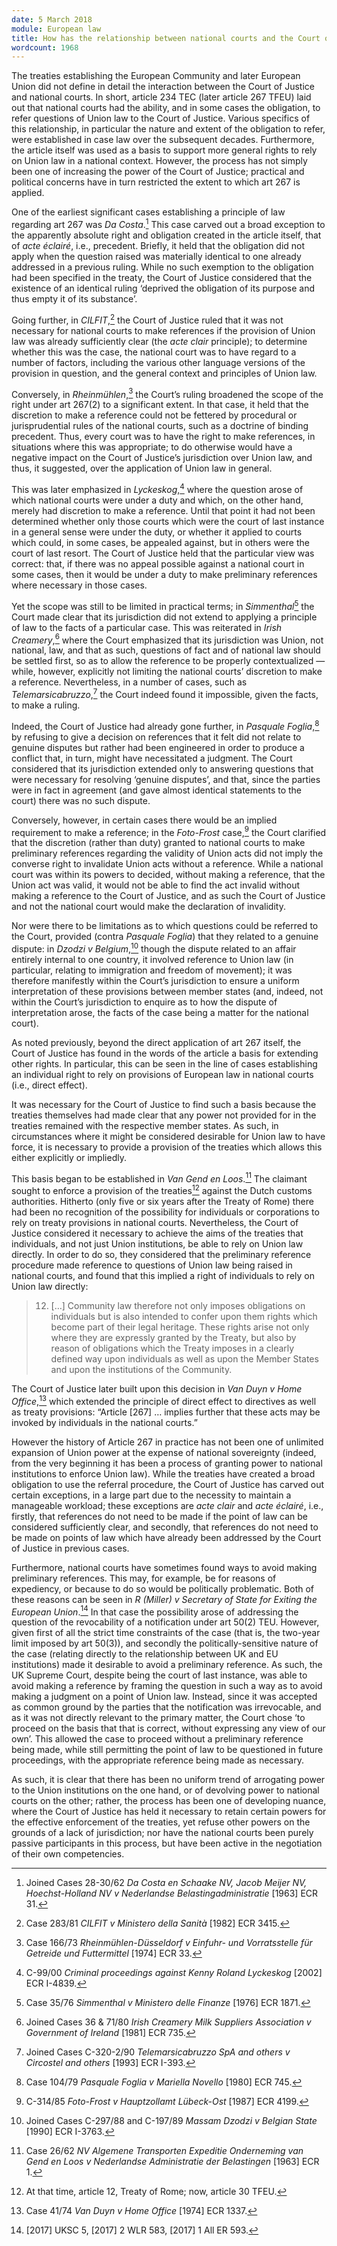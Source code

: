 ```yaml
---
date: 5 March 2018
module: European law
title: How has the relationship between national courts and the Court of Justice under Article 267 TFEU evolved over the years?
wordcount: 1968
---
```


The treaties establishing the European Community and later European Union did not define in detail the interaction between the Court of Justice and national courts. In short, article 234 TEC (later article 267 TFEU) laid out that national courts had the ability, and in some cases the obligation, to refer questions of Union law to the Court of Justice. Various specifics of this relationship, in particular the nature and extent of the obligation to refer, were established in case law over the subsequent decades. Furthermore, the article itself was used as a basis to support more general rights to rely on Union law in a national context. However, the process has not simply been one of increasing the power of the Court of Justice; practical and political concerns have in turn restricted the extent to which art 267 is applied.

One of the earliest significant cases establishing a principle of law regarding art 267 was *Da Costa*.[^1] This case carved out a broad exception to the apparently absolute right and obligation created in the article itself, that of *acte éclairé*, i.e., precedent. Briefly, it held that the obligation did not apply when the question raised was materially identical to one already addressed in a previous ruling. While no such exemption to the obligation had been specified in the treaty, the Court of Justice considered that the existence of an identical ruling ‘deprived the obligation of its purpose and thus empty it of its substance’.

Going further, in *CILFIT*,[^2] the Court of Justice ruled that it was not necessary for national courts to make references if the provision of Union law was already sufficiently clear (the *acte clair* principle); to determine whether this was the case, the national court was to have regard to a number of factors, including the various other language versions of the provision in question, and the general context and principles of Union law.

Conversely, in *Rheinmühlen*,[^3] the Court’s ruling broadened the scope of the right under art 267(2) to a significant extent. In that case, it held that the discretion to make a reference could not be fettered by procedural or jurisprudential rules of the national courts, such as a doctrine of binding precedent. Thus, every court was to have the right to make references, in situations where this was appropriate; to do otherwise would have a negative impact on the Court of Justice’s jurisdiction over Union law, and thus, it suggested, over the application of Union law in general.

This was later emphasized in *Lyckeskog*,[^4] where the question arose of which national courts were under a duty and which, on the other hand, merely had discretion to make a reference. Until that point it had not been determined whether only those courts which were the court of last instance in a general sense were under the duty, or whether it applied to courts which could, in some cases, be appealed against, but in others were the court of last resort. The Court of Justice held that the particular view was correct: that, if there was no appeal possible against a national court in some cases, then it would be under a duty to make preliminary references where necessary in those cases.

Yet the scope was still to be limited in practical terms; in *Simmenthal*[^5] the Court made clear that its jurisdiction did not extend to applying a principle of law to the facts of a particular case. This was reiterated in *Irish Creamery*,[^6] where the Court emphasized that its jurisdiction was Union, not national, law, and that as such, questions of fact and of national law should be settled first, so as to allow the reference to be properly contextualized — while, however, explicitly not limiting the national courts’ discretion to make a reference. Nevertheless, in a number of cases, such as *Telemarsicabruzzo*,[^7] the Court indeed found it impossible, given the facts, to make a ruling.

Indeed, the Court of Justice had already gone further, in *Pasquale Foglia*,[^8] by refusing to give a decision on references that it felt did not relate to genuine disputes but rather had been engineered in order to produce a conflict that, in turn, might have necessitated a judgment. The Court considered that its jurisdiction extended only to answering questions that were necessary for resolving ‘genuine disputes’, and that, since the parties were in fact in agreement (and gave almost identical statements to the court) there was no such dispute.

Conversely, however, in certain cases there would be an implied requirement to make a reference; in the *Foto-Frost* case,[^9] the Court clarified that the discretion (rather than duty) granted to national courts to make preliminary references regarding the validity of Union acts did not imply the converse right to invalidate Union acts without a reference. While a national court was within its powers to decided, without making a reference, that the Union act was valid, it would not be able to find the act invalid without making a reference to the Court of Justice, and as such the Court of Justice and not the national court would make the declaration of invalidity.

Nor were there to be limitations as to which questions could be referred to the Court, provided (contra *Pasquale Foglia*) that they related to a genuine dispute: in *Dzodzi v Belgium*,[^10] though the dispute related to an affair entirely internal to one country, it involved reference to Union law (in particular, relating to immigration and freedom of movement); it was therefore manifestly within the Court’s jurisdiction to ensure a uniform interpretation of these provisions between member states (and, indeed, not within the Court’s jurisdiction to enquire as to how the dispute of interpretation arose, the facts of the case being a matter for the national court).

As noted previously, beyond the direct application of art 267 itself, the Court of Justice has found in the words of the article a basis for extending other rights. In particular, this can be seen in the line of cases establishing an individual right to rely on provisions of European law in national courts (i.e., direct effect).

It was necessary for the Court of Justice to find such a basis because the treaties themselves had made clear that any power not provided for in the treaties remained with the respective member states. As such, in circumstances where it might be considered desirable for Union law to have force, it is necessary to provide a provision of the treaties which allows this either explicitly or impliedly.

This basis began to be established in *Van Gend en Loos*.[^11] The claimant sought to enforce a provision of the treaties[^12] against the Dutch customs authorities. Hitherto (only five or six years after the Treaty of Rome) there had been no recognition of the possibility for individuals or corporations to rely on treaty provisions in national courts. Nevertheless, the Court of Justice considered it necessary to achieve the aims of the treaties that individuals, and not just Union institutions, be able to rely on Union law directly. In order to do so, they considered that the preliminary reference procedure made reference to questions of Union law being raised in national courts, and found that this implied a right of individuals to rely on Union law directly:

> 12. \[…\] Community law therefore not only imposes obligations on individuals but is also intended to confer upon them rights which become part of their legal heritage. These rights arise not only where they are expressly granted by the Treaty, but also by reason of obligations which the Treaty imposes in a clearly defined way upon individuals as well as upon the Member States and upon the institutions of the Community.

The Court of Justice later built upon this decision in *Van Duyn v Home Office*,[^13] which extended the principle of direct effect to directives as well as treaty provisions: “Article \[267\] … implies further that these acts may be invoked by individuals in the national courts.”

However the history of Article 267 in practice has not been one of unlimited expansion of Union power at the expense of national sovereignty (indeed, from the very beginning it has been a process of granting power to national institutions to enforce Union law). While the treaties have created a broad obligation to use the referral procedure, the Court of Justice has carved out certain exceptions, in a large part due to the necessity to maintain a manageable workload; these exceptions are *acte clair* and *acte éclairé*, i.e., firstly, that references do not need to be made if the point of law can be considered sufficiently clear, and secondly, that references do not need to be made on points of law which have already been addressed by the Court of Justice in previous cases.

Furthermore, national courts have sometimes found ways to avoid making preliminary references. This may, for example, be for reasons of expediency, or because to do so would be politically problematic. Both of these reasons can be seen in *R (Miller) v Secretary of State for Exiting the European Union*.[^14] In that case the possibility arose of addressing the question of the revocability of a notification under art 50(2) TEU. However, given first of all the strict time constraints of the case (that is, the two-year limit imposed by art 50(3)), and secondly the politically-sensitive nature of the case (relating directly to the relationship between UK and EU institutions) made it desirable to avoid a preliminary reference. As such, the UK Supreme Court, despite being the court of last instance, was able to avoid making a reference by framing the question in such a way as to avoid making a judgment on a point of Union law. Instead, since it was accepted as common ground by the parties that the notification was irrevocable, and as it was not directly relevant to the primary matter, the Court chose ‘to proceed on the basis that that is correct, without expressing any view of our own’. This allowed the case to proceed without a preliminary reference being made, while still permitting the point of law to be questioned in future proceedings, with the appropriate reference being made as necessary.

As such, it is clear that there has been no uniform trend of arrogating power to the Union institutions on the one hand, or of devolving power to national courts on the other; rather, the process has been one of developing nuance, where the Court of Justice has held it necessary to retain certain powers for the effective enforcement of the treaties, yet refuse other powers on the grounds of a lack of jurisdiction; nor have the national courts been purely passive participants in this process, but have been active in the negotiation of their own competencies.

[^1]: Joined Cases 28-30/62 *Da Costa en Schaake NV, Jacob Meijer NV, Hoechst-Holland NV v Nederlandse Belastingadministratie* \[1963\] ECR 31.

[^2]: Case 283/81 *CILFIT v Ministero della Sanità* \[1982\] ECR 3415.

[^3]: Case 166/73 *Rheinmühlen-Düsseldorf v Einfuhr- und Vorratsstelle für Getreide und Futtermittel* \[1974\] ECR 33.

[^4]: C-99/00 *Criminal proceedings against Kenny Roland Lyckeskog* \[2002\] ECR I-4839.

[^5]: Case 35/76 *Simmenthal v Ministero delle Finanze* \[1976\] ECR 1871.

[^6]: Joined Cases 36 & 71/80 *Irish Creamery Milk Suppliers Association v Government of Ireland* \[1981\] ECR 735.

[^7]: Joined Cases C-320-2/90 *Telemarsicabruzzo SpA and others v Circostel and others* \[1993\] ECR I-393.

[^8]: Case 104/79 *Pasquale Foglia v Mariella Novello* \[1980\] ECR 745.

[^9]: C-314/85 *Foto-Frost v Hauptzollamt Lübeck-Ost* \[1987\] ECR 4199.

[^10]: Joined Cases C-297/88 and C-197/89 *Massam Dzodzi v Belgian State* \[1990\] ECR I-3763.

[^11]: Case 26/62 *NV Algemene Transporten Expeditie Onderneming van Gend en Loos v Nederlandse Administratie der Belastingen* \[1963\] ECR 1.

[^12]: At that time, article 12, Treaty of Rome; now, article 30 TFEU.

[^13]: Case 41/74 *Van Duyn v Home Office* \[1974\] ECR 1337.

[^14]: \[2017\] UKSC 5, \[2017\] 2 WLR 583, \[2017\] 1 All ER 593.
